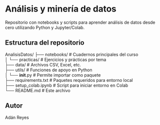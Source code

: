 # Análisis y minería de datos

Repositorio con notebooks y scripts para aprender análisis de datos desde cero utilizando Python y Jupyter/Colab.

## Estructura del repositorio
AnalisisDatos/
├── notebooks/              # Cuadernos principales del curso  
│   └── practicas/          # Ejercicios y prácticas por tema  
├── data/                   # Archivos CSV, Excel, etc.  
├── utils/                  # Funciones de apoyo en Python  
│   └── __init__.py         # Permite importar como paquete  
├── requirements.txt        # Paquetes requeridos para entorno local  
├── setup_colab.ipynb       # Script para iniciar entorno en Colab  
└── README.md               # Este archivo  

## Autor
Adán Reyes
